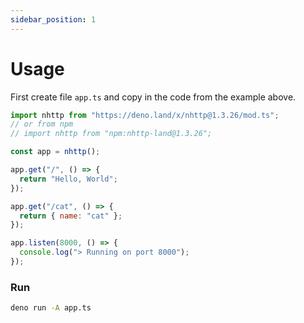 ```yaml
---
sidebar_position: 1
---
```


# Usage

First create file `app.ts` and copy in the code from the example above.

```js
import nhttp from "https://deno.land/x/nhttp@1.3.26/mod.ts";
// or from npm
// import nhttp from "npm:nhttp-land@1.3.26";

const app = nhttp();

app.get("/", () => {
  return "Hello, World";
});

app.get("/cat", () => {
  return { name: "cat" };
});

app.listen(8000, () => {
  console.log("> Running on port 8000");
});
```

### Run

```bash
deno run -A app.ts
```

